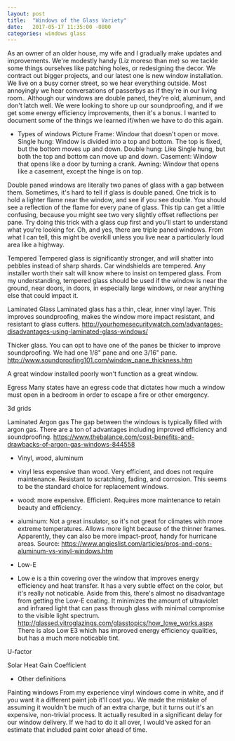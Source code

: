 ```yaml
---
layout: post
title:  "Windows of the Glass Variety"
date:   2017-05-17 11:35:00 -0800
categories: windows glass
---
```


As an owner of an older house, my wife and I gradually make updates and improvements. We're modestly handy (Liz moreso than me) so we tackle some things ourselves like patching holes, or redesigning the decor. We contract out bigger projects, and our latest one is new window installation. We live on a busy corner street, so we hear everything outside. Most annoyingly we hear conversations of passerbys as if they're in our living room.. Although our windows are double paned, they're old, aluminum, and don't latch well. We were looking to shore up our soundproofing, and if we get some energy efficiency improvements, then it's a bonus.  I wanted to document some of the things we learned if/when we have to do this again.

- Types of windows
Picture Frame: Window that doesn't open or move.
Single hung: Window is divided into a top and bottom. The top is fixed, but the bottom moves up and down.
Double hung: Like Single hung, but both the top and bottom can move up and down.
Casement: Window that opens like a door by turning a crank.
Awning: Window that opens like a casement, except the hinge is on top.

Double paned windows are literally two panes of glass with a gap between them. Sometimes, it's hard to tell if glass is double paned. One trick is to hold a lighter flame near the window, and see if you see double. You should see a reflection of the flame for every pane of glass. This tip can get a little confusing, because you might see two very slightly offset reflections per pane. Try doing this trick with a glass cup first and you'll start to understand what you're looking for. Oh, and yes, there are triple paned windows. From what I can tell, this might be overkill unless you live near a particularly loud area like a highway.

Tempered
Tempered glass is significantly stronger, and will shatter into pebbles instead of sharp shards. Car windshields are tempered. Any installer worth their salt will know where to insist on tempered glass. From my understanding, tempered glass should be used if the window is near the ground, near doors, in doors, in especially large windows, or near anything else that could impact it.

Laminated Glass
Laminated glass has a thin, clear, inner vinyl layer. This improves soundproofing, makes the window more impact resistant, and resistant to glass cutters. http://yourhomesecuritywatch.com/advantages-disadvantages-using-laminated-glass-windows/

Thicker glass.
You can opt to have one of the panes be thicker to improve soundproofing. We had one 1/8" pane and one 3/16" pane. http://www.soundproofing101.com/window_pane_thickness.htm

A great window installed poorly won't function as a great window.

Egress
Many states have an egress code that dictates how much a window must open in a bedroom in order to escape a fire or other emergency. 

3d grids

Laminated
Argon gas
The gap between the windows is typically filled with argon gas. There are a ton of advantages including improved efficiency and soundproofing. https://www.thebalance.com/cost-benefits-and-drawbacks-of-argon-gas-windows-844558


- Vinyl, wood, aluminum
 - vinyl less expensive than wood. Very efficient, and does not require maintenance. Resistant to scratching, fading, and corrosion. This seems to be the standard choice for replacement windows.
 - wood: more expensive. Efficient. Requires more maintenance to retain beauty and efficiency. 
- aluminum: Not a great insulator, so it's not great for climates with more extreme temperatures. Allows more light because of the thinner frames. Apparently, they can also be more impact-proof, handy for hurricane areas. Source: https://www.angieslist.com/articles/pros-and-cons-aluminum-vs-vinyl-windows.htm

- Low-E
- Low e is a thin covering over the window that improves energy efficiency and heat transfer. It has a very subtle effect on the color, but it's really not noticable. Aside from this, there's almost no disadvantage from getting the Low-E coating. It minimizes the amount of ultraviolet and infrared light that can pass through glass with minimal compromise to the visible light spectrum. http://glassed.vitroglazings.com/glasstopics/how_lowe_works.aspx  There is also Low E3 which has improved energy efficiency qualities, but has a much more noticable tint.

U-factor

Solar Heat Gain Coefficient

- Other definitions

Painting windows
From my experience vinyl windows come in white, and if you want it a different paint job it'll cost you. We made the mistake of assuming it wouldn't be much of an extra charge, but it turns out it's an expensive, non-trivial process. It actually resulted in a significant delay for our window delivery. If we had to do it all over, I would've asked for an estimate that included paint color ahead of time.